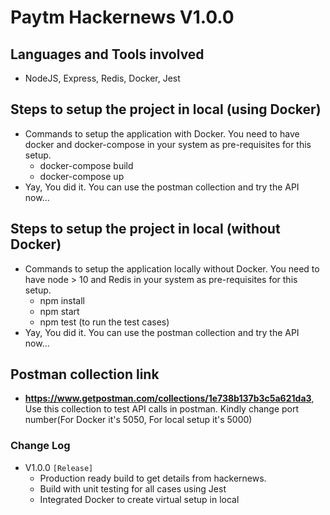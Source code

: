 # Paytm Hackernews V1.0.0

## Languages and Tools involved

-   NodeJS, Express, Redis, Docker, Jest

## Steps to setup the project in local (using Docker)

-   Commands to setup the application with Docker. You need to have docker and docker-compose in your system as pre-requisites for this setup.
    -   docker-compose build
    -   docker-compose up
-   Yay, You did it. You can use the postman collection and try the API now...

## Steps to setup the project in local (without Docker)

-   Commands to setup the application locally without Docker. You need to have node > 10 and Redis in your system as pre-requisites for this setup.
    -   npm install
    -   npm start
    -   npm test (to run the test cases)
-   Yay, You did it. You can use the postman collection and try the API now...

## Postman collection link

-   **https://www.getpostman.com/collections/1e738b137b3c5a621da3**, Use this collection to test API calls in postman. Kindly change port number(For Docker it's 5050, For local setup it's 5000)

### Change Log

-   V1.0.0 `[Release]`
    -   Production ready build to get details from hackernews.
    -   Build with unit testing for all cases using Jest
    -   Integrated Docker to create virtual setup in local
